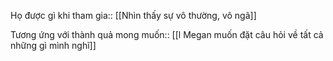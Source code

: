 Họ được gì khi tham gia:: [[Nhìn thấy sự vô thường, vô ngã]]

Tương ứng với thành quả mong muốn:: [[l Megan muốn đặt câu hỏi về tất cả những gì mình nghĩ]]
